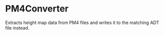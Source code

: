 # PM4Converter
 Extracts height map data from PM4 files and writes it to the matching ADT file instead.
